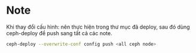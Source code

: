 # Note

Khi thay đổi cấu hình: nên thực hiện trong thư mục đã deploy, sau đó dùng ceph-deploy để push sang tất cả các note.

```sh
ceph-deploy --overwrite-conf config push <all ceph node>
```

